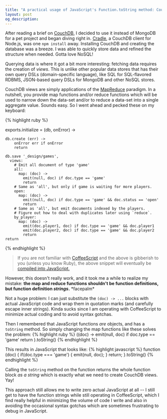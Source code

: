 ```yaml
---
title: "A practical usage of JavaScript's Function.toString method: CouchDB maps & reduces"
layout: post
og_description:
---
```


After reading a brief on [CouchDB](http://couchdb.apache.org/), I decided to use it instead of MongoDB for a pet project and
began diving right in. [Cradle](https://github.com/flatiron/cradle), a CouchDB client for Node.js, was one `npm install` away. Installing CouchDB and creating the database was a breeze. I was able to quickly store data
and refined the structure when needed. Gotta love NoSQL!

Querying data is where it got a bit more interesting: fetching data requires the creation
of *views*. This is unlike other popular data stores that has their own query DSLs (domain-specific language), like
SQL for SQL-flavored RDBMS, JSON-based query DSLs for MongoDB and other NoSQL stores.

CouchDB views are simply applications of the [MapReduce](http://en.wikipedia.org/wiki/MapReduce) paradigm. In a nutshell, you provide
map functions and/or reduce functions which will be used to narrow down the data-set and/or to reduce
a data-set into a single aggregate value. Sounds easy. So I went ahead and pecked these on my keyboard:
<!--stop-->
{% highlight ruby %}

exports.initialize = (db, onError) ->

    db.create (err) ->
    	onError err if onError
    	return

    db.save '_design/games',
      views:
        # Emit all document of type 'game'
        all:
          map: (doc) ->
            emit(null, doc) if doc.type == 'game'
            return
        # Same as 'all', but only if game is waiting for more players.
        open:
          map: (doc) ->
            emit(null, doc) if doc.type == 'game' && doc.status == 'open'
            return
        # Same as 'all', but emit documents indexed by the players.
        # Figure out how to deal with duplicates later using `reduce`.
        by_player:
          map: (doc) ->
            emit(doc.player1, doc) if doc.type == 'game' && doc.player1
            emit(doc.player2, doc) if doc.type == 'game' && doc.player2
            return
    return
 {% endhighlight %}
<blockquote>
If you are not familiar with <a href="http://coffeescript.org/" target="_blank">CoffeeScript</a> and the above is gibberish to you (unless you know Ruby), the above
snippet will eventually be <a target="_blank" href="http://js2.coffee/#coffee/try:%23%23%23%0A%20cofee%2Fmodules%2Fengine%2Fdb-init.coffee%0A%0A%20Initialize%20and%20prepare%20a%20CouchDB%20database%20like%20this%3A%20%60require('.%2Fmodules%2Fengine%2Fdb-init').initialize(couchdb%2C%20console.error)%60%0A%23%23%23%0Aexports.initialize%20%3D%20(db%2C%20onError)%20-%3E%0A%20%20%20%20%0A%20%20%20%20db.create%20(err)%20-%3E%0A%20%20%20%20%09onError%20err%20if%20onError%0A%20%20%20%20%09return%0A%20%20%20%20%0A%20%20%20%20db.save%20'%2F_design%2Fgames'%2C%0A%20%20%20%20%20%20views%3A%0A%20%20%20%20%20%20%20%20%23%20Emit%20all%20document%20of%20type%20'game'%0A%20%20%20%20%20%20%20%20all%3A%0A%20%20%20%20%20%20%20%20%20%20map%3A%20(doc)%20-%3E%0A%20%20%20%20%20%20%20%20%20%20%20%20emit(null%2C%20doc)%20if%20doc.type%20%3D%3D%20'game'%0A%20%20%20%20%20%20%20%20%20%20%20%20return%0A%20%20%20%20%20%20%20%20%23%20Same%20as%20'all'%2C%20but%20only%20if%20game%20is%20waiting%20for%20more%20players.%0A%20%20%20%20%20%20%20%20open%3A%0A%20%20%20%20%20%20%20%20%20%20map%3A%20(doc)%20-%3E%0A%20%20%20%20%20%20%20%20%20%20%20%20emit(null%2C%20doc)%20if%20doc.type%20%3D%3D%20'game'%20%26%26%20doc.status%20%3D%3D%20'open'%0A%20%20%20%20%20%20%20%20%20%20%20%20return%0A%20%20%20%20%20%20%20%20%23%20Same%20as%20'all'%2C%20but%20emit%20documents%20indexed%20by%20the%20players.%0A%20%20%20%20%20%20%20%20%23%20Figure%20out%20how%20to%20deal%20with%20duplicates%20later%20using%20%60reduce%60.%0A%20%20%20%20%20%20%20%20by_player%3A%0A%20%20%20%20%20%20%20%20%20%20map%3A%20(doc)%20-%3E%0A%20%20%20%20%20%20%20%20%20%20%20%20emit(doc.player1%2C%20doc)%20if%20doc.type%20%3D%3D%20'game'%20%26%26%20doc.player1%0A%20%20%20%20%20%20%20%20%20%20%20%20emit(doc.player2%2C%20doc)%20if%20doc.type%20%3D%3D%20'game'%20%26%26%20doc.player2%0A%20%20%20%20%20%20%20%20%20%20%20%20return%0A%20%20%20%20return">
compiled into JavaScript.</a></blockquote>

However, this doesn't really work, and it took me a while to realize my mistake: <strong>the map and reduce functions shouldn't be
function definitions, but function definition <em>strings</em>.</strong> \*facepalm\*

Not a huge problem: I can just substitute the `(doc) -> ...` blocks with actual JavaScript code and wrap them in quotation marks (and carefully escape inner strings). Kinda
sucks since I am operating with CoffeeScript to minimize actual coding and to avoid syntax gotchas.

Then I remembered that JavaScript functions _are_ objects, and has a `toString` method.
So simply changing the map functions like these solves the problem:
{% highlight ruby %}
((doc) ->
    emit(null, doc) if doc.type == 'game'
    return
).toString()
 {% endhighlight %}

This results in JavaScript that looks like:
{% highlight javascript %}
function (doc) {
    if(doc.type === 'game') {
       emit(null, doc);
    }
    return;
}.toString()
 {% endhighlight %}

 Calling the `toString` method on the function returns the whole function block *as a string* which is exactly what
 we need to create CouchDB views. Yay!

This approach still allows me to write zero actual JavaScript at all -- I still get to have the function strings while
still operating in CoffeeScript, which I find really helpful in minimizing the volume of code I write and also in avoiding
the occasional syntax gotchas which are sometimes frustrating to debug in JavaScript.
